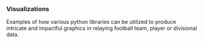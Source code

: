 ### Visualizations
Examples of how various python libraries can be utilized to produce intricate and impactful graphics in relaying football team, player or divisional data.
